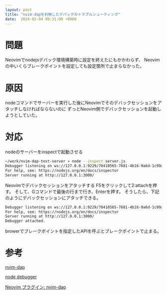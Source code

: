 ```yaml
---
layout: post
title: "nvim-dapを利用したデバックのトラブルシューティング"
date:  2024-02-04 09:31:00 +0900
---
```


# 問題
Neovimでnodejsデバック環境構築時に設定を終えたにもかかわらず、
Neovimの中いくらブレークポイントを設定しても設定箇所で止まらなかった。

# 原因
nodeコマンドでサーバーを実行した後にNeovimでそのデバックセッションをアタッチしなければならないのに
ずっとNeovim側でデバックセッションを起動しようとしていた。

# 対応
nodeのサーバーをinspectで起動させる

```bash
~/work/nvim-dap-test-server » node --inspect server.js                                                                                                  junhapark@JunhanoMBP
Debugger listening on ws://127.0.0.1:9229/70410565-7681-4b16-9a6d-1c99ad740dbd <--debugger session
For help, see: https://nodejs.org/en/docs/inspector
Server running at http://127.0.0.1:3000/

```

Neovimでデバックセッションをアタッチする
F5をクリックして2:attachを押す。
そして、Gコマンドで最後の行まで行き、Enterを押す。
そうしたら、下記のようにデバックセッションにアタッチできる。

```bash
Debugger listening on ws://127.0.0.1:9229/70410565-7681-4b16-9a6d-1c99ad740dbd
For help, see: https://nodejs.org/en/docs/inspector                          
Server running at http://127.0.0.1:3000/
Debugger attached.
``` 

browerでブレークポイントを指定したAPIを呼ぶとブレークポイントで止まる。

# 参考
[nvim-dap](https://github.com/mfussenegger/nvim-dap?tab=readme-ov-file)

[node debugger](https://nodejs.org/en/guides/debugging-getting-started)

[Neovim プラグイン: nvim-dap](https://www.youtube.com/watch?v=ga3Cas7vNCk)
